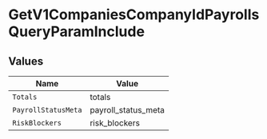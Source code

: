 # GetV1CompaniesCompanyIdPayrollsQueryParamInclude


## Values

| Name                | Value               |
| ------------------- | ------------------- |
| `Totals`            | totals              |
| `PayrollStatusMeta` | payroll_status_meta |
| `RiskBlockers`      | risk_blockers       |